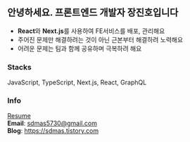 ## 안녕하세요. 프론트엔드 개발자 장진호입니다

- **React**와 **Next.js**를 사용하여 FE서비스를 배포, 관리해요
- 주어진 문제만 해결하려는 것이 아닌 근본부터 해결하려 노력해요
- 어려운 문제는 팀과 함께 공유하며 극복하려 해요

### Stacks

JavaScript, TypeScript, Next.js, React, GraphQL

### Info

[Resume](https://www.rallit.com/resumes/282996@sdmas5730/%EC%9E%A5%EC%A7%84%ED%98%B8)  
**Email**: sdmas5730@gmail.com  
**Blog**: https://sdmas.tistory.com

